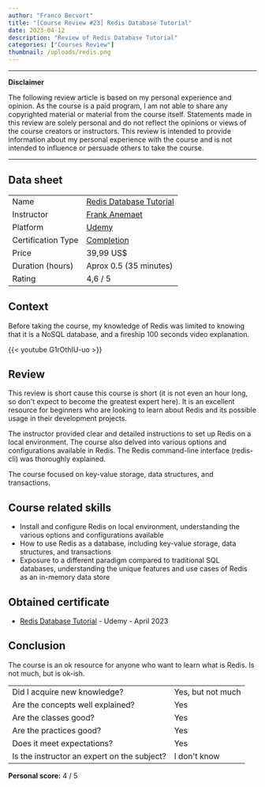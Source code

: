 ```yaml
---
author: "Franco Becvort"
title: "[Course Review #23] Redis Database Tutorial"
date: 2023-04-12
description: "Review of Redis Database Tutorial"
categories: ["Courses Review"]
thumbnail: /uploads/redis.png
---
```


---

**Disclaimer**

The following review article is based on my personal experience and opinion. As the course is a paid program, I am not able to share any copyrighted material or material from the course itself. Statements made in this review are solely personal and do not reflect the opinions or views of the course creators or instructors. This review is intended to provide information about my personal experience with the course and is not intended to influence or persuade others to take the course.

---

## Data sheet

|                    |                                                                                                   |
| ------------------ | ------------------------------------------------------------------------------------------------- |
| Name               | [Redis Database Tutorial](https://www.udemy.com/course/redis-database-tutorial/)                  |
| Instructor         | [Frank Anemaet](https://www.udemy.com/user/frank-anemaet/)                                        |
| Platform           | [Udemy](https://www.udemy.com/)                                                                   |
| Certification Type | [Completion](https://support.udemy.com/hc/en-us/sections/360011037194-Certificates-of-Completion) |
| Price              | 39,99 US$                                                                                         |
| Duration \(hours\) | Aprox 0.5 (35 minutes)                                                                            |
| Rating             | 4,6 / 5                                                                                           |

## Context

Before taking the course, my knowledge of Redis was limited to knowing that it is a NoSQL database, and a fireship 100 seconds video explanation.

{{< youtube G1rOthIU-uo >}}

## Review

This review is short cause this course is short \(it is not even an hour long, so don't expect to become the greatest expert here\). It is an excellent resource for beginners who are looking to learn about Redis and its possible usage in their development projects.

The instructor provided clear and detailed instructions to set up Redis on a local environment. The course also delved into various options and configurations available in Redis. The Redis command-line interface (redis-cli) was thoroughly explained.

The course focused on key-value storage, data structures, and transactions.

## Course related skills

- Install and configure Redis on local environment, understanding the various options and configurations available
- How to use Redis as a database, including key-value storage, data structures, and transactions
- Exposure to a different paradigm compared to traditional SQL databases, understanding the unique features and use cases of Redis as an in-memory data store

## Obtained certificate

- [Redis Database Tutorial](https://udemy-certificate.s3.amazonaws.com/pdf/UC-aff11d25-86bc-4ff4-99b6-d236a6bb7f4a.pdf) - Udemy - April 2023

## Conclusion

The course is an ok resource for anyone who want to learn what is Redis. Is not much, but is ok-ish.

|                                             |                   |
| ------------------------------------------- | ----------------- |
| Did I acquire new knowledge?                | Yes, but not much |
| Are the concepts well explained?            | Yes               |
| Are the classes good?                       | Yes               |
| Are the practices good?                     | Yes               |
| Does it meet expectations?                  | Yes               |
| Is the instructor an expert on the subject? | I don't know      |

**Personal score:** 4 / 5
